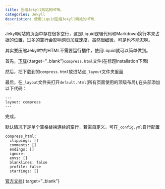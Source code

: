 ```yaml
---
title: 压缩Jekyll网站的HTML
categories: Jekyll
description: 使用Liquid压缩Jekyll网站的HTML
---
```


Jekyll网站的页面中存在很多空行，这是Liquid逻辑代码和Markdown换行本来占据的位置，过多的空行会影响网页加载速度，虽然很细微，可是也不能忍啊。

其实要压缩Jekyll中的HTML不需要运行插件，使用Liquid就可以简单做到。

首先，[下载](http://jch.penibelst.de/){:target="_blank"}`compress.html`文件(在标题Installation下面)

然后，把下载到的`compress.html`放进站点`_layout`文件夹里面

最后，在`_layout`文件夹打开`default.html`(所有页面使用的顶级布局),在头部添加以下代码：

```
---
layout: compress
---
```

完成。

<!-- more -->

默认情况下是单个空格替换连续的空行，若需自定义，可在`_config.yml`自行配置

```text
compress_html:
  clippings: []
  comments: []
  endings: []
  ignore:
  envs: []
  blanklines: false
  profile: false
  startings: []
```

[官方文档](http://jch.penibelst.de/){:target="_blank"}